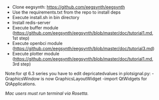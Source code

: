 - Clone eegsynth: https://github.com/eegsynth/eegsynth
- Use the requirements.txt from the repo to install deps
- Execute install.sh in bin directory
- Install redis-server
- Execute buffer module (https://github.com/eegsynth/eegsynth/blob/master/doc/tutorial1.md, 1st step)
- Execute openbci module (https://github.com/eegsynth/eegsynth/blob/master/doc/tutorial3.md)
- Execute plotter module (https://github.com/eegsynth/eegsynth/blob/master/doc/tutorial1.md, 3rd step)

 
Note:for qt 6.3 series you have to edit depricatedvalues in plotsignal.py:
-GraphicsWindow is now GraphicsLayoutWidget
-import QtWidgets for QtApplications.

*Mac users must run terminal via Rosetta.*
